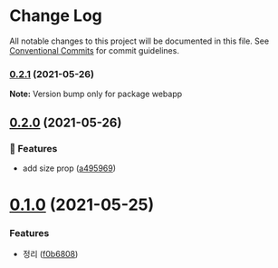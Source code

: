 # Change Log

All notable changes to this project will be documented in this file.
See [Conventional Commits](https://conventionalcommits.org) for commit guidelines.

### [0.2.1](https://github.com/ethan-heo/lerna-example/compare/webapp@0.2.0...webapp@0.2.1) (2021-05-26)

**Note:** Version bump only for package webapp





## [0.2.0](https://github.com/ethan-heo/lerna-example/compare/webapp@0.1.0...webapp@0.2.0) (2021-05-26)


### 🚀 Features

* add size prop ([a495969](https://github.com/ethan-heo/lerna-example/commit/a49596914b0dcb31591c26811fd7d0e1db2254e2))




# [0.1.0](https://github.com/ethan-heo/lerna-example/compare/webapp@1.0.1...webapp@0.1.0) (2021-05-25)


### Features

* 정리 ([f0b6808](https://github.com/ethan-heo/lerna-example/commit/f0b6808a326cfd5f6f574cc05d289b11a54926e2))
